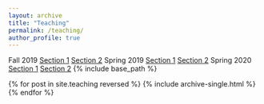 ```yaml
---
layout: archive
title: "Teaching"
permalink: /teaching/
author_profile: true
---
```

Fall 2019 [Section 1](http://gevorgii.github.io/files/sec1.pdf) [Section 2](http://gevorgii.github.io/files/sec2.pdf)
Spring 2019 [Section 1](http://gevorgii.github.io/files/sec3.pdf) [Section 2](http://gevorgii.github.io/files/sec4.pdf)
Spring 2020 [Section 1](http://gevorgii.github.io/files/sec5.pdf) [Section 2](http://gevorgii.github.io/files/sec6.pdf)
{% include base_path %}

{% for post in site.teaching reversed %}
  {% include archive-single.html %}
{% endfor %}
